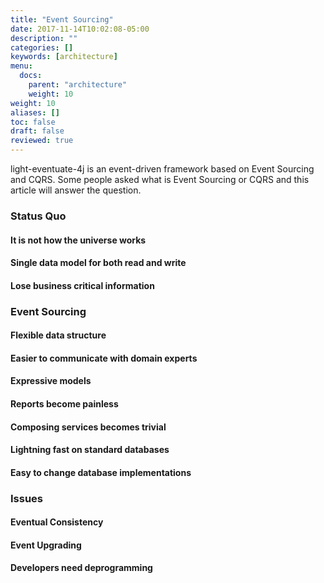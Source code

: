 ```yaml
---
title: "Event Sourcing"
date: 2017-11-14T10:02:08-05:00
description: ""
categories: []
keywords: [architecture]
menu:
  docs:
    parent: "architecture"
    weight: 10
weight: 10
aliases: []
toc: false
draft: false
reviewed: true
---
```


light-eventuate-4j is an event-driven framework based on Event Sourcing and CQRS. Some people
asked what is Event Sourcing or CQRS and this article will answer the question.

### Status Quo



#### It is not how the universe works

#### Single data model for both read and write

#### Lose business critical information



### Event Sourcing




#### Flexible data structure

#### Easier to communicate with domain experts

#### Expressive models

#### Reports become painless

#### Composing services becomes trivial

#### Lightning fast on standard databases

#### Easy to change database implementations



### Issues

#### Eventual Consistency

#### Event Upgrading


#### Developers need deprogramming




